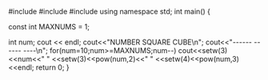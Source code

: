 #include <iostream>
#include <iomanip>
#include <cmath>
using namespace std;
int main()
{

const int MAXNUMS = 1;

int num;
cout << endl;
cout<<"NUMBER  SQUARE   CUBE\n";
cout<<"------  ------   ----\n";
for(num=10;num>=MAXNUMS;num--)
cout<<setw(3)<<num<<"       "
<<setw(3)<<pow(num,2)<<"     "
<<setw(4)<<pow(num,3)<<endl;
return 0;
}
